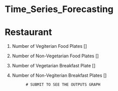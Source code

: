 # Time_Series_Forecasting

#            Restaurant

1. Number of Vegiterian Food Plates []
2. Number of  Non-Vegetarian Food Plates []
3. Number of Vegetarian Breakfast Plate []
4. Number of Non-Vegiterian Breakfast Plates []

             # SUBMIT TO SEE THE OUTPUTS GRAPH



